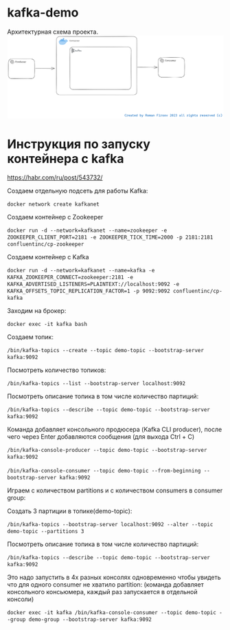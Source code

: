 # kafka-demo

Архитектурная схема проекта.
![alt text](https://github.com/firsovroman/Kafka-Demo-Clients-Java/blob/main/.doc/kafka.png)


# Инструкция по запуску контейнера с kafka
https://habr.com/ru/post/543732/ 

Создаем отдельную подсеть для работы Kafka:

    docker network create kafkanet

Создаем контейнер с Zookeeper

    docker run -d --network=kafkanet --name=zookeeper -e ZOOKEEPER_CLIENT_PORT=2181 -e ZOOKEEPER_TICK_TIME=2000 -p 2181:2181 confluentinc/cp-zookeeper

Создаем контейнер с Kafka

    docker run -d --network=kafkanet --name=kafka -e KAFKA_ZOOKEEPER_CONNECT=zookeeper:2181 -e KAFKA_ADVERTISED_LISTENERS=PLAINTEXT://localhost:9092 -e KAFKA_OFFSETS_TOPIC_REPLICATION_FACTOR=1 -p 9092:9092 confluentinc/cp-kafka


Заходим на брокер:

    docker exec -it kafka bash



Создаем топик:

    /bin/kafka-topics --create --topic demo-topic --bootstrap-server kafka:9092

Посмотреть количество топиков:

    /bin/kafka-topics --list --bootstrap-server localhost:9092

Посмотреть описание топика в том числе количество партиций:

    /bin/kafka-topics --describe --topic demo-topic --bootstrap-server kafka:9092

Команда добавляет консольного продюсера (Kafka CLI producer), после чего через Enter добавляются сообщения (для выхода Ctrl + C)

    /bin/kafka-console-producer --topic demo-topic --bootstrap-server kafka:9092

    /bin/kafka-console-consumer --topic demo-topic --from-beginning --bootstrap-server kafka:9092



Играем с количеством partitions и с количеством consumers в consumer group:

Создать 3 партиции в топике(demo-topic):

    /bin/kafka-topics --bootstrap-server localhost:9092 --alter --topic demo-topic --partitions 3

Посмотреть описание топика в том числе количество партиций:

    /bin/kafka-topics --describe --topic demo-topic --bootstrap-server kafka:9092


Это надо запустить в 4х разных консолях одновременно чтобы увидеть что для одного consumer не хватило partition:
(команда добавляет консольного консьюмера, каждый раз запускается в отдельной консоли)

    docker exec -it kafka /bin/kafka-console-consumer --topic demo-topic --group demo-group --bootstrap-server kafka:9092



